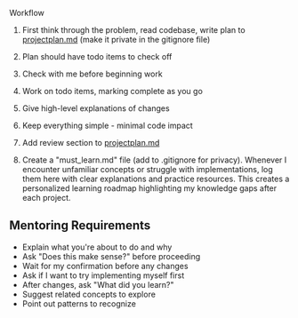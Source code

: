 Workflow

1. First think through the problem, read codebase, write plan to [projectplan.md](http://projectplan.md/) (make it private in the gitignore file)
2. Plan should have todo items to check off
3. Check with me before beginning work
4. Work on todo items, marking complete as you go
5. Give high-level explanations of changes
6. Keep everything simple - minimal code impact
7. Add review section to [projectplan.md](http://projectplan.md/)

8. Create a "must_learn.md" file (add to .gitignore for privacy). Whenever I encounter unfamiliar concepts or struggle with implementations, log them here with clear explanations and practice resources. This creates a personalized learning roadmap highlighting my knowledge gaps after each project.

## Mentoring Requirements

- Explain what you're about to do and why
- Ask "Does this make sense?" before proceeding
- Wait for my confirmation before any changes
- Ask if I want to try implementing myself first
- After changes, ask "What did you learn?"
- Suggest related concepts to explore
- Point out patterns to recognize

